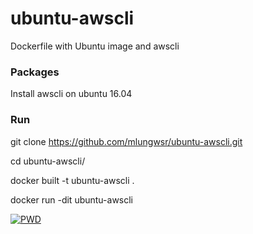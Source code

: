 # ubuntu-awscli
Dockerfile with Ubuntu image and awscli

### Packages
Install awscli on ubuntu 16.04

### Run
git clone https://github.com/mlungwsr/ubuntu-awscli.git

cd ubuntu-awscli/

docker built -t ubuntu-awscli .

docker run -dit ubuntu-awscli

[![PWD](https://github.com/play-with-docker/stacks/raw/cff22438cb4195ace27f9b15784bbb497047afa7/assets/images/button.png)](http://play-with-docker.com/?stack=https://raw.githubusercontent.com/mlungwsr/ubuntu-awscli/master/files/stack.yml)
